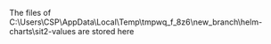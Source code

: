 The files of C:\Users\CSP\AppData\Local\Temp\tmpwq_f_8z6\new_branch\helm-charts\sit2-values are stored here